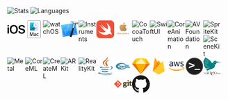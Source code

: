 <!-- ### Hi there 👋 -->

<!-- [Visitor Count](https://profile-counter.glitch.me/jVirus/count.svg) -->

![Stats](https://github-readme-stats.vercel.app/api?username=jVirus&count_private=true&show_icons=true&include_all_commits=true&hide=contribs&theme=dark)
![Languages](https://github-readme-stats.vercel.app/api/top-langs/?username=jVirus&count_private=true&layout=compact&theme=dark)

<img align="left" alt="iOS" width="41px" src="https://raw.githubusercontent.com/github/explore/80688e429a7d4ef2fca1e82350fe8e3517d3494d/topics/ios/ios.png" />
<img align="left" alt="macOS" width="41px" src="https://raw.githubusercontent.com/github/explore/80688e429a7d4ef2fca1e82350fe8e3517d3494d/topics/macos/macos.png" />
<img align="left" alt="watchOS" width="41px" src="https://github.com/jVirus/jVirus/blob/master/Assets/watchos1.jpeg?raw=true" />
<img align="left" alt="Xcode" width="41px" src="https://raw.githubusercontent.com/github/explore/80688e429a7d4ef2fca1e82350fe8e3517d3494d/topics/xcode/xcode.png" />
<img align="left" alt="Instruments" width="41px" src="https://github.com/jVirus/jVirus/blob/master/Assets/instruments.png?raw=true" />
<img align="left" alt="Swift" width="41px" src="https://raw.githubusercontent.com/github/explore/80688e429a7d4ef2fca1e82350fe8e3517d3494d/topics/swift/swift.png" />
<img align="left" alt="Objective-C" width="41px" src="https://raw.githubusercontent.com/github/explore/80688e429a7d4ef2fca1e82350fe8e3517d3494d/topics/objective-c/objective-c.png" />
<img align="left" alt="CocoaTouch" width="41px" src="https://github.com/jVirus/jVirus/blob/master/Assets/cocoatouch.png?raw=true" />
<img align="left" alt="SwiftUI" width="41px" src="https://github.com/jVirus/jVirus/blob/master/Assets/swiftui.png?raw=true" />
<img align="left" alt="CoreAnimation" width="41px" src="https://github.com/jVirus/jVirus/blob/master/Assets/coreanimation.png?raw=true" />
<img align="left" alt="AVFoundation" width="41px" src="https://github.com/jVirus/jVirus/blob/master/Assets/avfoundation.png?raw=true" />
<img align="left" alt="SpriteKit" width="41px" src="https://github.com/jVirus/jVirus/blob/master/Assets/spritekit.png?raw=true" />
<img align="left" alt="SceneKit" width="41px" src="https://github.com/jVirus/jVirus/blob/master/Assets/scenekit.png?raw=true" />
<img align="left" alt="Metal" width="41px" src="https://github.com/jVirus/jVirus/blob/master/Assets/metal.png?raw=true" />
<img align="left" alt="CoreML" width="41px" src="https://github.com/jVirus/jVirus/blob/master/Assets/coreml.png?raw=true" />
<img align="left" alt="CreateML" width="41px" src="https://github.com/jVirus/jVirus/blob/master/Assets/createml2.png?raw=true" />
<img align="left" alt="ARKit" width="41px" src="https://github.com/jVirus/jVirus/blob/master/Assets/arkit.png?raw=true" />
<img align="left" alt="RealityKit" width="41px" src="https://github.com/jVirus/jVirus/blob/master/Assets/realitykit.png?raw=true" />
<img align="left" alt="Java" width="41px" src="https://raw.githubusercontent.com/github/explore/80688e429a7d4ef2fca1e82350fe8e3517d3494d/topics/java/java.png" />
<img align="left" alt="OpenGL" width="41px" src="https://raw.githubusercontent.com/github/explore/80688e429a7d4ef2fca1e82350fe8e3517d3494d/topics/opengl/opengl.png" />
<img align="left" alt="Sketch" width="41px" src="https://raw.githubusercontent.com/github/explore/80688e429a7d4ef2fca1e82350fe8e3517d3494d/topics/sketch/sketch.png" />
<img align="left" alt="Firebase" width="41px" src="https://raw.githubusercontent.com/github/explore/80688e429a7d4ef2fca1e82350fe8e3517d3494d/topics/firebase/firebase.png" />
<img align="left" alt="AWS" width="41px" src="https://raw.githubusercontent.com/github/explore/80688e429a7d4ef2fca1e82350fe8e3517d3494d/topics/aws/aws.png" />
<img align="left" alt="Terminal" width="41px" src="https://raw.githubusercontent.com/github/explore/80688e429a7d4ef2fca1e82350fe8e3517d3494d/topics/terminal/terminal.png" />
<img align="left" alt="LaTeX" width="41px" src="https://raw.githubusercontent.com/github/explore/80688e429a7d4ef2fca1e82350fe8e3517d3494d/topics/latex/latex.png" />
<img align="left" alt="Git" width="41px" src="https://raw.githubusercontent.com/github/explore/80688e429a7d4ef2fca1e82350fe8e3517d3494d/topics/git/git.png" />
<img align="left" alt="GitHub" width="41px" src="https://raw.githubusercontent.com/github/explore/78df643247d429f6cc873026c0622819ad797942/topics/github/github.png" />

<!--
<img align="left" alt="VSCode" width="40px" src="https://raw.githubusercontent.com/github/explore/80688e429a7d4ef2fca1e82350fe8e3517d3494d/topics/visual-studio-code/visual-studio-code.png" />
<img align="left" alt="Kotlin" width="40px" height="42px" src="https://raw.githubusercontent.com/github/explore/80688e429a7d4ef2fca1e82350fe8e3517d3494d/topics/kotlin/kotlin.png" />
<img align="left" alt="Android" width="40px" src="https://raw.githubusercontent.com/github/explore/80688e429a7d4ef2fca1e82350fe8e3517d3494d/topics/android/android.png" />
<img align="left" alt="SQL" width="40px" src="https://raw.githubusercontent.com/github/explore/80688e429a7d4ef2fca1e82350fe8e3517d3494d/topics/sql/sql.png" />
<img align="left" alt="MySQL" width="40px" src="https://raw.githubusercontent.com/github/explore/80688e429a7d4ef2fca1e82350fe8e3517d3494d/topics/mysql/mysql.png" />
<img align="left" alt="MongoDB" width="40px" src="https://raw.githubusercontent.com/github/explore/80688e429a7d4ef2fca1e82350fe8e3517d3494d/topics/mongodb/mongodb.png" />
<img align="left" alt="C" width="40px" src="https://raw.githubusercontent.com/github/explore/80688e429a7d4ef2fca1e82350fe8e3517d3494d/topics/c/c.png" />
<img align="left" alt="C++" width="40px" src="https://raw.githubusercontent.com/github/explore/80688e429a7d4ef2fca1e82350fe8e3517d3494d/topics/cpp/cpp.png" />
<img align="left" alt="HTML5" width="40px" src="https://raw.githubusercontent.com/github/explore/80688e429a7d4ef2fca1e82350fe8e3517d3494d/topics/html/html.png" />
<img align="left" alt="CSS3" width="40px" src="https://raw.githubusercontent.com/github/explore/80688e429a7d4ef2fca1e82350fe8e3517d3494d/topics/css/css.png" />
<img align="left" alt="Json" width="40px" src="https://raw.githubusercontent.com/github/explore/80688e429a7d4ef2fca1e82350fe8e3517d3494d/topics/json/json.png" />
<img align="left" alt="Markdown" width="40px" src="https://raw.githubusercontent.com/github/explore/80688e429a7d4ef2fca1e82350fe8e3517d3494d/topics/markdown/markdown.png" />
<img align="left" alt="Yaml" width="40px" src="https://raw.githubusercontent.com/github/explore/80688e429a7d4ef2fca1e82350fe8e3517d3494d/topics/yaml/yaml.png" />
<img align="left" alt="Lua" width="40px" src="https://raw.githubusercontent.com/github/explore/80688e429a7d4ef2fca1e82350fe8e3517d3494d/topics/lua/lua.png" />
-->

<!--
**jVirus/jVirus** is a ✨ _special_ ✨ repository because its `README.md` (this file) appears on your GitHub profile.
<br />

Here are some ideas to get you started:

- 🔭 I’m currently working on ...
- 🌱 I’m currently learning ...
- 👯 I’m looking to collaborate on ...
- 🤔 I’m looking for help with ...
- 💬 Ask me about ...
- 📫 How to reach me: ...
- 😄 Pronouns: ...
- ⚡ Fun fact: ...
-->

[website]: https://jvirus.github.io
[twitter]: https://twitter.com/astemireleev
[telegram]: https://t.me/eleev
[linkedin]: https://linkedin.com/in/astemireleev
